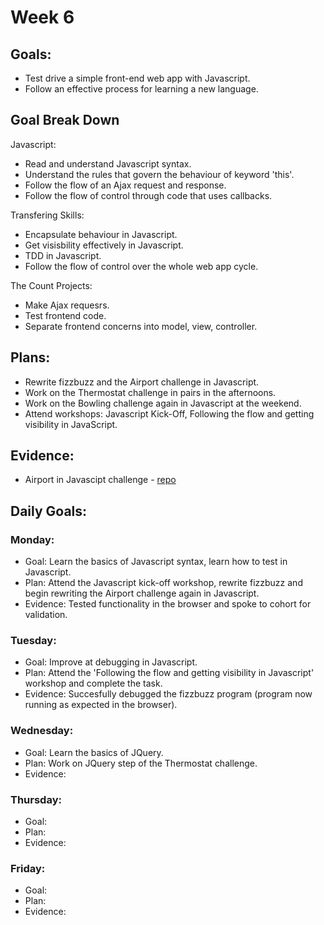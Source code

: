 # Week 6

## Goals:
- Test drive a simple front-end web app with Javascript.
- Follow an effective process for learning a new language.

## Goal Break Down
Javascript:
- Read and understand Javascript syntax.
- Understand the rules that govern the behaviour of keyword 'this'.
- Follow the flow of an Ajax request and response.
- Follow the flow of control through code that uses callbacks.

Transfering Skills:
- Encapsulate behaviour in Javascript.
- Get visisbility effectively in Javascript.
- TDD in Javascript.
- Follow the flow of control over the whole web app cycle.

The Count Projects:
- Make Ajax requesrs.
- Test frontend code.
- Separate frontend concerns into model, view, controller.

## Plans:
- Rewrite fizzbuzz and the Airport challenge in Javascript.
- Work on the Thermostat challenge in pairs in the afternoons.
- Work on the Bowling challenge again in Javascript at the weekend.
- Attend workshops: Javascript Kick-Off, Following the flow and getting visibility in JavaScript.

## Evidence:
- Airport in Javascipt challenge - [repo](https://github.com/emilyalice2708/airport-challenge-javascript)

## Daily Goals:
### Monday:
- Goal: Learn the basics of Javascript syntax, learn how to test in Javascript.
- Plan: Attend the Javascript kick-off workshop, rewrite fizzbuzz and begin rewriting the Airport challenge again in Javascript.
- Evidence: Tested functionality in the browser and spoke to cohort for validation.

### Tuesday:
- Goal: Improve at debugging in Javascript.
- Plan: Attend the 'Following the flow and getting visibility in Javascript' workshop and complete the task.
- Evidence: Succesfully debugged the fizzbuzz program (program now running as expected in the browser).

### Wednesday:
- Goal: Learn the basics of JQuery.
- Plan: Work on JQuery step of the Thermostat challenge.
- Evidence: 

### Thursday:
- Goal: 
- Plan: 
- Evidence: 

### Friday:
- Goal: 
- Plan: 
- Evidence: 
